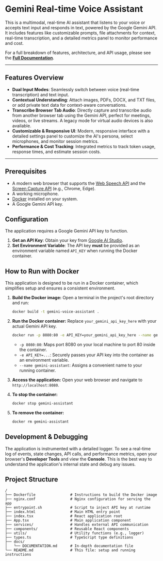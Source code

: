 # Gemini Real-time Voice Assistant

This is a multimodal, real-time AI assistant that listens to your voice or accepts text input and responds in text, powered by the Google Gemini API. It includes features like customizable prompts, file attachments for context, real-time transcription, and a detailed metrics panel to monitor performance and cost.

For a full breakdown of features, architecture, and API usage, please see the [**Full Documentation**](./docs/DOCUMENTATION.md).

---

## Features Overview

-   **Dual Input Modes**: Seamlessly switch between voice (real-time transcription) and text input.
-   **Contextual Understanding**: Attach images, PDFs, DOCX, and TXT files, or add private text data for context-aware conversations.
-   **Transcribe Browser Tab Audio**: Directly capture and transcribe audio from another browser tab using the Gemini API, perfect for meetings, videos, or live streams. A legacy mode for virtual audio devices is also available.
-   **Customizable & Responsive UI**: Modern, responsive interface with a detailed settings panel to customize the AI's persona, select microphones, and monitor session metrics.
-   **Performance & Cost Tracking**: Integrated metrics to track token usage, response times, and estimate session costs.

---

## Prerequisites

-   A modern web browser that supports the [Web Speech API](https://developer.mozilla.org/en-US/docs/Web/API/Web_Speech_API) and the [Screen Capture API](https://developer.mozilla.org/en-US/docs/Web/API/Screen_Capture_API) (e.g., Chrome, Edge).
-   A working microphone.
-   [Docker](https://www.docker.com/get-started) installed on your system.
-   A Google Gemini API key.

## Configuration

The application requires a Google Gemini API key to function.

1.  **Get an API Key**: Obtain your key from [Google AI Studio](https://aistudio.google.com/app/apikey).
2.  **Set Environment Variable**: The API key **must** be provided as an environment variable named `API_KEY` when running the Docker container.

## How to Run with Docker

This application is designed to be run in a Docker container, which simplifies setup and ensures a consistent environment.

1.  **Build the Docker image:**
    Open a terminal in the project's root directory and run:
    ```sh
    docker build -t gemini-voice-assistant .
    ```

2.  **Run the Docker container:**
    Replace `your_gemini_api_key_here` with your actual Gemini API key.
    ```sh
    docker run -p 8080:80 -e API_KEY=your_gemini_api_key_here --name gemini-assistant gemini-voice-assistant
    ```
    -   `-p 8080:80`: Maps port 8080 on your local machine to port 80 inside the container.
    -   `-e API_KEY=...`: Securely passes your API key into the container as an environment variable.
    -   `--name gemini-assistant`: Assigns a convenient name to your running container.

3.  **Access the application:**
    Open your web browser and navigate to `http://localhost:8080`.

4.  **To stop the container:**
    ```sh
    docker stop gemini-assistant
    ```

5.  **To remove the container:**
    ```sh
    docker rm gemini-assistant
    ```

## Development & Debugging

The application is instrumented with a detailed logger. To see a real-time log of events, state changes, API calls, and performance metrics, open your browser's **Developer Tools** and view the **Console**. This is the best way to understand the application's internal state and debug any issues.

## Project Structure

```
/
├── Dockerfile                # Instructions to build the Docker image
├── nginx.conf                # Nginx configuration for serving the app
├── entrypoint.sh             # Script to inject API key at runtime
├── index.html                # Main HTML entry point
├── index.tsx                 # React application root
├── App.tsx                   # Main application component
├── services/                 # Handles external API communication
├── components/               # Reusable React components
├── utils/                    # Utility functions (e.g., logger)
├── types.ts                  # TypeScript type definitions
├── docs/
│   └── DOCUMENTATION.md      # In-depth documentation file
└── README.md                 # This file: setup and running instructions
```
